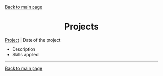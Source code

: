 [Back to main page](./../README.md)

<h1 align="center">Projects</h1>

[Project](https://davidgonveg.github.io) | Date of the project
* Description
* Skills applied

---



[Back to main page](./../README.md)
